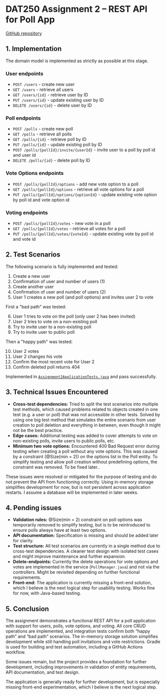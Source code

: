 # DAT250 Assignment 2 – REST API for Poll App

[GitHub repository](https://github.com/erlendandre/dat250-assignment2)


## 1. Implementation

The domain model is implemented as strictly as possible at this stage.


### User endpoints

 - `POST /users` - create new user
 - `GET /users` - retrieve all users
 - `GET /users/{id}` - retrieve user by ID
 - `PUT /users/{id}` - update existing user by ID
 - `DELETE /users/{id}` - delete user by ID


### Poll endpoints

 - `POST /polls` - create new poll
 - `GET /polls` - retrieve all polls
 - `GET /polls/{id}` - retrieve poll by ID
 - `PUT /polls/{id}` - update existing poll by ID
 - `POST /polls/{pollId}/invite/{userId}` - invite user to a poll by poll id and user id
 - `DELETE /polls/{id}` - delete poll by ID


### Vote Options endpoints
 - `POST /polls/{pollId}/options` - add new vote option to a poll
 - `GET /polls/{pollId}/options` - retrieve all vote options for a poll
 - `PUT /polls/{pollId}/options/{optionId}` - update existing vote option by poll id and vote option id


### Voting endpoints

 - `POST /polls/{pollId}/votes` - new vote in a poll
 - `GET /polls/{pollId}/votes` - retrieve all votes for a poll
 - `PUT /polls/{pollId}/votes/{voteId}` - update existing vote by poll id and vote id



## 2. Test Scenarios

The following scenario is fully implemented and tested:

1. Create a new user
2. Confirmation of user and number of users (1)
3. Create another user
4. Confirmation of user and number of users (2)
5. User 1 creates a new poll (and poll options) and invites user 2 to vote


First a "bad path" was tested:

6. User 1 tries to vote on the poll (only user 2 has been invited)
7. User 2 tries to vote on a non-existing poll
8. Try to invite user to a non-existing poll
9. Try to invite user to public poll


Then a "happy path" was tested:

10. User 2 votes
11. User 2 changes his vote
12. Confirm the most recent vote for User 2
13. Confirm deleted poll returns 404


Implemented in [`Assignment2ApplicationTests.java`](https://github.com/erlendandre/dat250-assignment2/blob/main/src/test/java/no/hvl/dat250/assignment2/Assignment2ApplicationTests.java) and pass successfully.



## 3. Technical Issues Encountered

- **Cross-test dependencies:** Tried to split the test scenarios into multiple test methods, which caused problems related to objects created in one test (e.g. a user or poll) that was not accessible in other tests. Solved by using one big test method that simulates the entire scenario from user creation to poll deletion and everything in between, even though it might not be the best practice. 
- **Edge cases:** Additional testing was added to cover attempts to vote on non-existing polls, invite users to public polls, etc.
- **Minimum two vote options:** Encountered 400 Bad Request error during testing when creating a poll without any vote options. This was caused by a constraint (@Size(min = 2)) on the options list in the Poll entity. To simplify testing and allow poll creation without predefining options, the constraint was removed. To be fixed later..

These issues were resolved or mitigated for the purpose of testing and do not prevent the API from functioning correctly. Using in-memory storage simplifies development for now, but is not persistent across application restarts. I assume a database will be implemented in later weeks.



## 4. Pending issues

- **Validation rules:** @Size(min = 2) constraint on poll options was temporarily removed to simplify testing, but is to be reintroduced to ensure polls always have at least two options.
- **API documentation:** Specification is missing and should be added later for clarity.
- **Test structure:** All test scenarios are currently in a single method due to cross-test dependencies. A cleaner test design with isolated test cases and might improve maintenance and further expansion.
- **Delete-endpoints:** Currently the delete operations for vote options and votes are implemented in the service (`PollManager.java`) and not via the controllers. Might be revisited depending on further functional requirements.
- **Front-end:** The application is currently missing a front-end solution, which I believe is the next logical step for usability testing. Works fine for now, with Java-based testing.



## 5. Conclusion


The assignment demonstrates a functional REST API for a poll application with support for users, polls, vote options, and voting. All core CRUD operations are implemented, and integration tests confirm both “happy path” and “bad path” scenarios. The in-memory storage solution simplifies development while still handling poll invitations and vote restrictions. Gradle is used for building and test automation, including a GitHub Actions workflow.

Some issues remain, but the project provides a foundation for further development, including improvements in validation of entity requirements, API documentation, and test design. 

The application is generally ready for further development, but is especially missing front-end experimentation, which I believe is the next logical step.